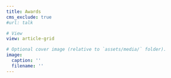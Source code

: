 ```yaml
---
title: Awards
cms_exclude: true
#url: talk

# View
view: article-grid

# Optional cover image (relative to `assets/media/` folder).
image:
  caption: ''
  filename: ''
---
```

